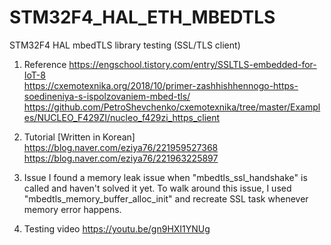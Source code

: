 # STM32F4_HAL_ETH_MBEDTLS
STM32F4 HAL mbedTLS library testing (SSL/TLS client)

1. Reference 
https://engschool.tistory.com/entry/SSLTLS-embedded-for-IoT-8 <br>
https://cxemotexnika.org/2018/10/primer-zashhishhennogo-https-soedineniya-s-ispolzovaniem-mbed-tls/ <br>
https://github.com/PetroShevchenko/cxemotexnika/tree/master/Examples/NUCLEO_F429ZI/nucleo_f429zi_https_client <br>

2. Tutorial [Written in Korean]
https://blog.naver.com/eziya76/221959527368 <br>
https://blog.naver.com/eziya76/221963225897 <br>

3. Issue
I found a memory leak issue when "mbedtls_ssl_handshake" is called and haven't solved it yet.
To walk around this issue, I used "mbedtls_memory_buffer_alloc_init" and recreate SSL task whenever memory error happens.

4. Testing video
https://youtu.be/gn9HXI1YNUg

